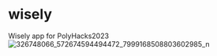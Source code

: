# wisely
Wisely app for PolyHacks2023
![326748066_572674594494472_7999168508803602985_n](https://user-images.githubusercontent.com/34347347/216802984-061762e6-d3b5-4c4f-9816-00512d0bbae3.png)
